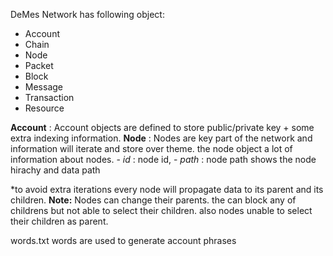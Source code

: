 DeMes Network has following object:

-   Account
-   Chain
-   Node
-   Packet
-   Block
-   Message
-   Transaction
-   Resource

**Account** : Account objects are defined to store public/private key + some extra indexing information. 
**Node** : Nodes are key part of the network and information will iterate and store over theme. the node object a lot of information about nodes.
    - *id* : node id,
    - *path* : node path shows the node hirachy and data path

*to avoid extra iterations every node will propagate data to its parent and its children. **Note:** Nodes can change their parents. the can block any of childrens but not able to select their children. also nodes unable to select their children as parent.


words.txt words are used to generate account phrases